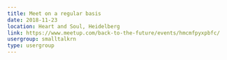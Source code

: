```yaml
---
title: Meet on a regular basis
date: 2018-11-23
location: Heart and Soul, Heidelberg
link: https://www.meetup.com/back-to-the-future/events/hmcmfpyxpbfc/
usergroup: smalltalkrn
type: usergroup
---
```

